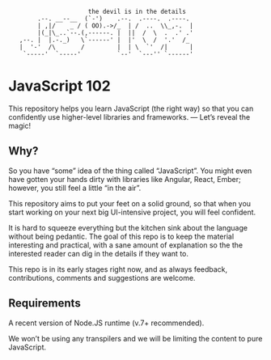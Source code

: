 ```
                      the devil is in the details
        .--. __--__  (`-')    .--.  .----.  .----.
        | ,|/    _ / ( OO).->/_  | /  ..  \\_,-.  |
        |(_|\_..`--.(,------. |  ||  /  \  .  .' .'
   ,--. |  |.-._)   \`------' |  |'  \  /  '.'  /_
   |  '-'  /\       /         |  | \  `'  /|      |
    `-----'  `-----'          `--'  `---'' `------'
```

# JavaScript 102

This repository helps you learn JavaScript (the right way) so that you can confidently use higher-level libraries and frameworks. — Let’s reveal the magic!

## Why?

So you have “some” idea of the thing called “JavaScript”. You might even have gotten your hands dirty with libraries like Angular, React, Ember; however, you still feel a little “in the air”.

This repository aims to put your feet on a solid ground, so that when you start working on your next big UI-intensive project, you will feel confident.

It is hard to squeeze everything but the kitchen sink about the language without being pedantic. The goal of this repo is to keep the material interesting and practical, with a sane amount of explanation so the the interested reader can dig in the details if they want to.

This repo is in its early stages right now, and as always feedback, contributions, comments and suggestions are welcome.

## Requirements

A recent version of Node.JS runtime (v.7+ recommended).

We won’t be using any transpilers and we will be limiting the content to pure JavaScript.

